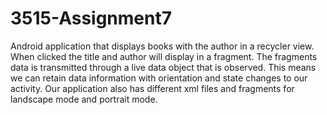 # 3515-Assignment7
Android application that displays books with the author in a recycler view. When clicked the title and author will display in a fragment.
The fragments data is transmitted through a live data object that is observed. This means we can retain data information with orientation and state changes
to our activity. Our application also has different xml files and fragments for landscape mode and portrait mode. 

